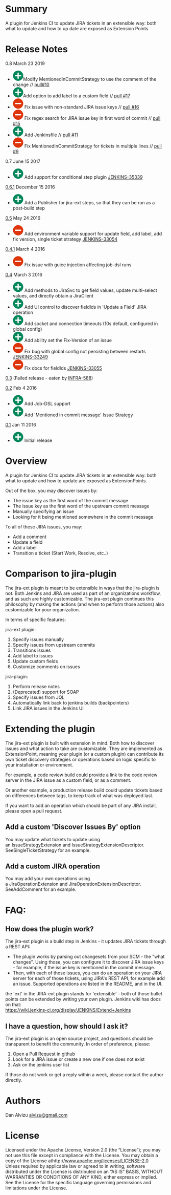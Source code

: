 # Summary

A plugin for Jenkins CI to update JIRA tickets in an extensible way:
both what to update and how to up date are exposed as Extension Points

# Release Notes

0.8 March 23 2019

-   ![(plus)](docs/images/add.svg)Modify
    MentionedInCommitStrategy to use the comment of the
    change // [pull\#10](https://github.com/jenkinsci/jira-ext-plugin/pull/10)
-   ![(plus)](docs/images/add.svg)Add
    option to add label to a custom field // [pull
    \#17](https://github.com/jenkinsci/jira-ext-plugin/pull/17)
-   ![(minus)](docs/images/forbidden.svg) Fix
    issue with non-standard JIRA issue keys // [pull
    \#16](https://github.com/jenkinsci/jira-ext-plugin/pull/16)
-   ![(minus)](docs/images/forbidden.svg) Fix
    regex search for JIRA issue key in first word of commit // [pull
    \#15](https://github.com/jenkinsci/jira-ext-plugin/pull/15)
-   ![(plus)](docs/images/add.svg) Add
    Jenkinsfile // [pull
    \#11](https://github.com/jenkinsci/jira-ext-plugin/pull/11)
-   ![(minus)](docs/images/forbidden.svg) Fix
    MentionedInCommitStrategy for tickets in multiple lines // [pull
    \#9](https://github.com/jenkinsci/jira-ext-plugin/pull/9)

0.7 June 15 2017

-   ![(plus)](docs/images/add.svg) Add
    support for conditional step
    plugin [JENKINS-35339](https://issues.jenkins-ci.org/browse/JENKINS-35339)

[0.6.1](https://github.com/jenkinsci/jira-ext-plugin/releases/tag/jira-ext-0.6.1)
December 15 2016

-   ![(plus)](docs/images/add.svg)
    Add a Publisher for jira-ext steps, so that they can be run as a
    post-build step

[0.5](https://github.com/jenkinsci/jira-ext-plugin/releases/tag/jira-ext-0.5)
May 24 2016

-   ![(minus)](docs/images/forbidden.svg)
    Add environment variable support for update field, add label, add
    fix version, single ticket strategy
    [JENKINS-33054](https://issues.jenkins-ci.org/browse/JENKINS-33054)

[0.4.1](https://github.com/jenkinsci/jira-ext-plugin/releases/tag/jira-ext-0.4.1)
March 4 2016

-   ![(minus)](docs/images/forbidden.svg)
    Fix issue with guice injection affecting job-dsl runs

[0.4](https://github.com/jenkinsci/jira-ext-plugin/releases/tag/jira-ext-0.4)
March 3 2016

-   ![(plus)](docs/images/add.svg)
    Add methods to JiraSvc to get field values, update multi-select
    values, and directly obtain a JiraClient
-   ![(plus)](docs/images/add.svg)
    Add UI control to discover fieldIds in 'Update a Field' JIRA
    operation
-   ![(plus)](docs/images/add.svg)
    Add socket and connection timeouts (10s default, configured in
    global config)
-   ![(plus)](docs/images/add.svg)
    Add ability set the Fix-Version of an issue
-   ![(minus)](docs/images/forbidden.svg)
    Fix bug with global config not persisting between restarts
    [JENKINS-33249](https://issues.jenkins-ci.org/browse/JENKINS-33249)
-   ![(minus)](docs/images/forbidden.svg)
    Fix docs for fieldIds
    [JENKINS-33055](https://issues.jenkins-ci.org/browse/JENKINS-33055)

[0.3](https://github.com/jenkinsci/jira-ext-plugin/releases/tag/jira-ext-0.3)
(Failed release - eaten by
[INFRA-588](https://issues.jenkins-ci.org/browse/INFRA-588))

[0.2](https://github.com/jenkinsci/jira-ext-plugin/releases/tag/jira-ext-0.2)
Feb 4 2016

-   ![(plus)](docs/images/add.svg)
    Add Job-DSL support
-   ![(plus)](docs/images/add.svg)
    Add 'Mentioned in commit message' Issue Strategy

[0.1](https://github.com/jenkinsci/jira-ext-plugin/releases/tag/jira-ext-0.1)
Jan 11 2016

-   ![(plus)](docs/images/add.svg)
    Initial release

# Overview

A plugin for Jenkins CI to update JIRA tickets in an extensible way:
both what to update and how to update are exposed as ExtensionPoints.

Out of the box, you may discover issues by:

-   The issue key as the first word of the commit message
-   The issue key as the first word of the upstream commit message
-   Manually specifying an issue
-   Looking for it being mentioned somewhere in the commit message

To all of these JIRA issues, you may:

-   Add a comment
-   Update a field
-   Add a label
-   Transition a ticket (Start Work, Resolve, etc..)

# Comparison to jira-plugin

The jira-ext plugin is meant to be extensible in ways that the
jira-plugin is not. Both Jenkins and JIRA are used as part of an
organizations workflow, and as such are highly customizable. The
jira-ext plugin continues this philosophy by making the actions (and
when to perform those actions) also customizable for your organization.

In terms of specific features:

jira-ext plugin:

1.  Specify issues manually
2.  Specify issues from upstream commits
3.  Transitions issues
4.  Add label to issues
5.  Update custom fields
6.  Customize comments on issues

jira-plugin:

1.  Perform release notes
2.  (Deprecated) support for SOAP
3.  Specify issues from JQL
4.  Automatically link back to jenkins builds (backpointers)
5.  Link JIRA issues in the Jenkins UI

# Extending the plugin

The jira-ext plugin is built with extension in mind. Both how to
discover issues and what action to take are customizable. They are
implemented as ExtensionPoint, meaning your plugin (or a custom plugin)
can contribute its own ticket discovery strategies or operations based
on logic specific to your installation or environment.

For example, a code review build could provide a link to the code review
server in the JIRA issue as a custom field, or as a comment.

Or another example, a production release build could update tickets
based on differences between tags, to keep track of what was deployed
last.

If you want to add an operation which should be part of any JIRA
install, please open a pull request.

## Add a custom 'Discover Issues By' option

You may update what tickets to update using
an IssueStrategyExtension and IssueStrategyExtensionDescriptor.
SeeSingleTicketStrategy for an example.

## Add a custom JIRA operation

You may add your own operations using
a JiraOperationExtension and JiraOperationExtensionDescriptor.
SeeAddComment for an example.

# FAQ:

## How does the plugin work?

The jira-ext plugin is a build step in Jenkins - it updates JIRA tickets
through a REST API:

-   The plugin works by parsing out changesets from your SCM - the "what
    changes". Using those, you can configure it to discover JIRA issue
    keys - for example, if the issue key is mentioned in the commit
    message.
-   Then, with each of those issues, you can do an operation on your
    JIRA server for each of those tickets, using JIRA's REST API, for
    example add an issue. Supported operations are listed in the README,
    and in the UI.

the 'ext' in the JIRA-ext plugin stands for 'extensible' - both of those
bullet points can be extended by writing your own plugin. Jenkins wiki
has docs on that:  
<https://wiki.jenkins-ci.org/display/JENKINS/Extend+Jenkins>

## I have a question, how should I ask it?

The jira-ext plugin is an open source project, and questions should be
transparent to benefit the community. In order of preference, please:

1.  Open a Pull Request in github
2.  Look for a JIRA issue or create a new one if one does not exist
3.  Ask on the jenkins user list

If those do not work or get a reply within a week, please contact the
author directly.

# Authors

Dan Alvizu <alvizu@gmail.com>

# License

Licensed under the Apache License, Version 2.0 (the “License”); you may
not use this file except in compliance with the License. You may obtain
a copy of the License athttp://www.apache.org/licenses/LICENSE-2.0  
Unless required by applicable law or agreed to in writing, software
distributed under the License is distributed on an “AS IS” BASIS,
WITHOUT WARRANTIES OR CONDITIONS OF ANY KIND, either express or implied.
See the License for the specific language governing permissions and
limitations under the License.
